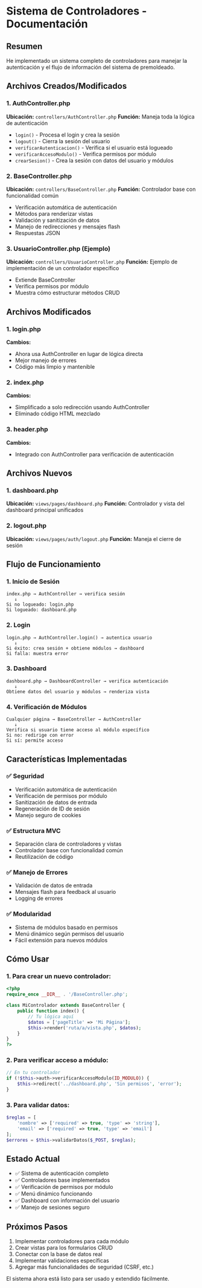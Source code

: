 # Sistema de Controladores - Documentación

## Resumen
He implementado un sistema completo de controladores para manejar la autenticación y el flujo de información del sistema de premoldeado.

## Archivos Creados/Modificados

### 1. AuthController.php
**Ubicación:** `controllers/AuthController.php`
**Función:** Maneja toda la lógica de autenticación
- `login()` - Procesa el login y crea la sesión
- `logout()` - Cierra la sesión del usuario
- `verificarAutenticacion()` - Verifica si el usuario está logueado
- `verificarAccesoModulo()` - Verifica permisos por módulo
- `crearSesion()` - Crea la sesión con datos del usuario y módulos

### 2. BaseController.php
**Ubicación:** `controllers/BaseController.php`
**Función:** Controlador base con funcionalidad común
- Verificación automática de autenticación
- Métodos para renderizar vistas
- Validación y sanitización de datos
- Manejo de redirecciones y mensajes flash
- Respuestas JSON

### 3. UsuarioController.php (Ejemplo)
**Ubicación:** `controllers/UsuarioController.php`
**Función:** Ejemplo de implementación de un controlador específico
- Extiende BaseController
- Verifica permisos por módulo
- Muestra cómo estructurar métodos CRUD

## Archivos Modificados

### 1. login.php
**Cambios:**
- Ahora usa AuthController en lugar de lógica directa
- Mejor manejo de errores
- Código más limpio y mantenible

### 2. index.php
**Cambios:**
- Simplificado a solo redirección usando AuthController
- Eliminado código HTML mezclado

### 3. header.php
**Cambios:**
- Integrado con AuthController para verificación de autenticación

## Archivos Nuevos

### 1. dashboard.php
**Ubicación:** `views/pages/dashboard.php`
**Función:** Controlador y vista del dashboard principal unificados

### 2. logout.php
**Ubicación:** `views/pages/auth/logout.php`
**Función:** Maneja el cierre de sesión

## Flujo de Funcionamiento

### 1. Inicio de Sesión
```
index.php → AuthController → verifica sesión
   ↓
Si no logueado: login.php
Si logueado: dashboard.php
```

### 2. Login
```
login.php → AuthController.login() → autentica usuario
   ↓
Si éxito: crea sesión + obtiene módulos → dashboard
Si falla: muestra error
```

### 3. Dashboard
```
dashboard.php → DashboardController → verifica autenticación
   ↓
Obtiene datos del usuario y módulos → renderiza vista
```

### 4. Verificación de Módulos
```
Cualquier página → BaseController → AuthController
   ↓
Verifica si usuario tiene acceso al módulo específico
Si no: redirige con error
Si sí: permite acceso
```

## Características Implementadas

### ✅ Seguridad
- Verificación automática de autenticación
- Verificación de permisos por módulo
- Sanitización de datos de entrada
- Regeneración de ID de sesión
- Manejo seguro de cookies

### ✅ Estructura MVC
- Separación clara de controladores y vistas
- Controlador base con funcionalidad común
- Reutilización de código

### ✅ Manejo de Errores
- Validación de datos de entrada
- Mensajes flash para feedback al usuario
- Logging de errores

### ✅ Modularidad
- Sistema de módulos basado en permisos
- Menú dinámico según permisos del usuario
- Fácil extensión para nuevos módulos

## Cómo Usar

### 1. Para crear un nuevo controlador:
```php
<?php
require_once __DIR__ . '/BaseController.php';

class MiControlador extends BaseController {
    public function index() {
        // Tu lógica aquí
        $datos = ['pageTitle' => 'Mi Página'];
        $this->render('ruta/a/vista.php', $datos);
    }
}
?>
```

### 2. Para verificar acceso a módulo:
```php
// En tu controlador
if (!$this->auth->verificarAccesoModulo(ID_MODULO)) {
    $this->redirect('../dashboard.php', 'Sin permisos', 'error');
}
```

### 3. Para validar datos:
```php
$reglas = [
    'nombre' => ['required' => true, 'type' => 'string'],
    'email' => ['required' => true, 'type' => 'email']
];
$errores = $this->validarDatos($_POST, $reglas);
```

## Estado Actual
- ✅ Sistema de autenticación completo
- ✅ Controladores base implementados
- ✅ Verificación de permisos por módulo
- ✅ Menú dinámico funcionando
- ✅ Dashboard con información del usuario
- ✅ Manejo de sesiones seguro

## Próximos Pasos
1. Implementar controladores para cada módulo
2. Crear vistas para los formularios CRUD
3. Conectar con la base de datos real
4. Implementar validaciones específicas
5. Agregar más funcionalidades de seguridad (CSRF, etc.)

El sistema ahora está listo para ser usado y extendido fácilmente.
